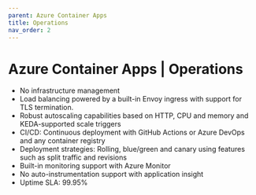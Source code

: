```yaml
---
parent: Azure Container Apps
title: Operations
nav_order: 2
---
```

# Azure Container Apps | Operations
* No infrastructure management
* Load balancing powered by a built-in Envoy ingress with support for TLS termination.
* Robust autoscaling capabilities based on HTTP, CPU and memory and KEDA-supported scale triggers
* CI/CD: Continuous deployment with GitHub Actions or Azure DevOps and any container registry
* Deployment strategies: Rolling, blue/green and canary using features such as split traffic and revisions
* Built-in monitoring support with Azure Monitor
* No auto-instrumentation support with application insight
* Uptime SLA: 99.95%
